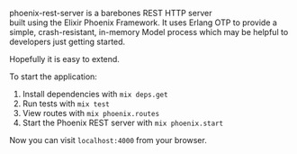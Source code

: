 phoenix-rest-server is a barebones REST HTTP server  
built using the Elixir Phoenix Framework. It uses Erlang 
OTP to provide a simple, crash-resistant, in-memory Model 
process which may be helpful to developers just getting 
started. 

Hopefully it is easy to extend.

To start the application:

1. Install dependencies with `mix deps.get`
2. Run tests with `mix test`
3. View routes with `mix phoenix.routes`
4. Start the Phoenix REST server with `mix phoenix.start`

Now you can visit `localhost:4000` from your browser.
